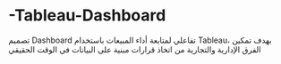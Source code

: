 # -Tableau-Dashboard
تصميم Dashboard تفاعلي لمتابعة أداء المبيعات باستخدام Tableau، بهدف تمكين الفرق الإدارية والتجارية من اتخاذ قرارات مبنية على البيانات في الوقت الحقيقي
